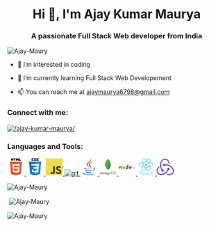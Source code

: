 
<!---
    Ajay-Maury/Ajay-Maury is a ✨ special ✨ repository because its `README.md` (this file) appears on your GitHub profile.
    You can click the Preview link to take a look at your changes.
    --->
    
<h1 align="center">Hi 👋, I'm Ajay Kumar Maurya</h1> 
<h3 align="center">A passionate Full Stack Web developer from India</h3>
<p align="left"> <img src="https://komarev.com/ghpvc/?username=Ajay-Maury&label=Profile%20views&color=0e75b6&style=flat" alt="Ajay-Maury" /> </p>

<!-- - 👨‍💻 All of my projects are available at [Portfolio](portfolio project link) -->

- 👀 I’m interested in coding 

- 🌱 I’m currently learning Full Stack Web Developement

- 📫 You can reach me at ajaymaurya6798@gmail.com

<!-- - 📄 Know about my experiences [Drive Link](deive-link if any) -->

<h3 align="left">Connect with me:</h3>
<p align="left">
  <a href="https://www.linkedin.com/in/ajay-kumar-maurya/" target="_blank"
    ><img
      align="center"
      src="https://raw.githubusercontent.com/rahuldkjain/github-profile-readme-generator/master/src/images/icons/Social/linked-in-alt.svg"
      alt="/ajay-kumar-maurya/"
      height="30"
      width="40"
  /></a>
</p>

<h3 align="left">Languages and Tools:</h3>
<p align="left">
  <!-- <a href="https://babeljs.io/" target="_blank" rel="noreferrer">
    <img
      src="https://www.vectorlogo.zone/logos/babeljs/babeljs-icon.svg"
      alt="babel"
      width="40"
      height="40"
    />
  </a> -->
  <a href="https://developer.mozilla.org/en-US/docs/Glossary/HTML5" target="_blank" rel="noreferrer">
    <img
      src="https://raw.githubusercontent.com/devicons/devicon/master/icons/html5/html5-original-wordmark.svg"
      alt="html5"
      width="40"
      height="40"
    />
  </a>
  <a href="https://developer.mozilla.org/en-US/docs/Web/CSS" target="_blank" rel="noreferrer">
    <img
      src="https://raw.githubusercontent.com/devicons/devicon/master/icons/css3/css3-original-wordmark.svg"
      alt="css3"
      width="40"
      height="40"
    />
  </a>
    <a
    href="https://developer.mozilla.org/en-US/docs/Web/JavaScript"
    target="_blank"
    rel="noreferrer"
  >
    <img
      src="https://raw.githubusercontent.com/devicons/devicon/master/icons/javascript/javascript-original.svg"
      alt="javascript"
      width="40"
      height="40"
    />
  </a>
  <a href="https://git-scm.com/" target="_blank" rel="noreferrer">
    <img
      src="https://www.vectorlogo.zone/logos/git-scm/git-scm-icon.svg"
      alt="git"
      width="40"
      height="40"
    />
  </a>
  <a href="https://www.java.com" target="_blank" rel="noreferrer">
    <img
      src="https://raw.githubusercontent.com/devicons/devicon/master/icons/java/java-original.svg"
      alt="java"
      width="40"
      height="40"
    />
  </a>

  <a href="https://www.mongodb.com/" target="_blank" rel="noreferrer">
    <img
      src="https://raw.githubusercontent.com/devicons/devicon/master/icons/mongodb/mongodb-original-wordmark.svg"
      alt="mongodb"
      width="40"
      height="40"
    />
  </a>
  <a href="https://nodejs.org" target="_blank" rel="noreferrer">
    <img
      src="https://raw.githubusercontent.com/devicons/devicon/master/icons/nodejs/nodejs-original-wordmark.svg"
      alt="nodejs"
      width="40"
      height="40"
    />
  </a>
  <a href="https://reactjs.org/" target="_blank" rel="noreferrer">
    <img
      src="https://raw.githubusercontent.com/devicons/devicon/master/icons/react/react-original-wordmark.svg"
      alt="react"
      width="40"
      height="40"
    />
  </a>
  <a href="https://redux.js.org" target="_blank" rel="noreferrer">
    <img
      src="https://raw.githubusercontent.com/devicons/devicon/master/icons/redux/redux-original.svg"
      alt="redux"
      width="40"
      height="40"
    />
  </a>
</p>

<div>
  <p ">
    <img 
    align="center"     
      src="https://github-readme-stats.vercel.app/api/top-langs?username=Ajay-Maury&show_icons=true&locale=en&layout=compact"
      alt="Ajay-Maury"
    />
  </p>
</div>

<p >
  &nbsp;<img
    align="center"
    src="https://github-readme-stats.vercel.app/api?username=Ajay-Maury&show_icons=true&locale=en"
    alt="Ajay-Maury"
  />
</p>

<p >
  <img
    align="center"
    src="https://github-readme-streak-stats.herokuapp.com/?user=Ajay-Maury&"
    alt="Ajay-Maury"
  />
</p>
